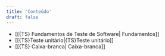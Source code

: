 ```yaml
---
title: 'Conteúdo'
draft: false
---
```


- [[{TS} Fundamentos de Teste de Software| Fundamentos]]
- [[{TS}Teste unitário|{TS}Teste unitário]]
- [[{TS} Caixa-branca| Caixa-branca]]
